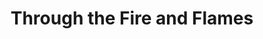 ---
ee_id: '4248'
site: '1'
type: '2'
long_id: 2014-123 Through the Fire and Flames
url: 2014-123-through-the-fire-and-flames
title: Through the Fire and Flames
year: '2014'
medium: Acer laptop running Light O Rama S3 Software Suite Pro, three Light O Rama
  CTB16PC controllers, one Cosmic Color Ribbon LED Strip and controller, LED string
  lights, two grid wall floor standing display fixtures, two Roman Lights Holographic
  Ropelight Palm Trees, white Ikea table, extension cords, zip-ties
commission:
dims: 'Variable. '
pitch: 'Lightshow 4 Arcangel Surfware pop-up #2. Shout out to Dragon Force. ;-)'
ps:
live_url: http://www.dailymotion.com/video/x28feco_through-the-fire-and-flames-pop-up-at-moma-ps1_creation
related: "[4149] [2012-160-euphoria] 2012-160 Euphoria"
youtube:
imgs: nyabf-dap-newyork-2014-10-install-1-database-ek.jpg
subheading:
display_year: '2014'
download:
add_credit:
add_credits:
related_code:
layout: things-i-made
---